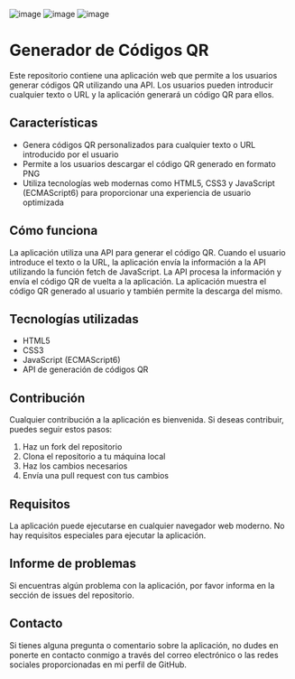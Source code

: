 ![image](https://user-images.githubusercontent.com/94486146/234027595-84fb7ba8-7cf8-41c3-8d0d-e7203bfa759a.png)
![image](https://user-images.githubusercontent.com/94486146/234027738-12f727ee-a838-45da-8f87-cdbe942837a7.png)
![image](https://user-images.githubusercontent.com/94486146/234027836-9c731f63-247e-424c-bfdf-52bd3005e3ba.png)



# Generador de Códigos QR

Este repositorio contiene una aplicación web que permite a los usuarios generar códigos QR utilizando una API. Los usuarios pueden introducir cualquier texto o URL y la aplicación generará un código QR para ellos.

## Características

- Genera códigos QR personalizados para cualquier texto o URL introducido por el usuario
- Permite a los usuarios descargar el código QR generado en formato PNG
- Utiliza tecnologías web modernas como HTML5, CSS3 y JavaScript (ECMAScript6) para proporcionar una experiencia de usuario optimizada

## Cómo funciona

La aplicación utiliza una API para generar el código QR. Cuando el usuario introduce el texto o la URL, la aplicación envía la información a la API utilizando la función fetch de JavaScript. La API procesa la información y envía el código QR de vuelta a la aplicación. La aplicación muestra el código QR generado al usuario y también permite la descarga del mismo.

## Tecnologías utilizadas

- HTML5
- CSS3
- JavaScript (ECMAScript6)
- API de generación de códigos QR

## Contribución

Cualquier contribución a la aplicación es bienvenida. Si deseas contribuir, puedes seguir estos pasos:

1. Haz un fork del repositorio
2. Clona el repositorio a tu máquina local
3. Haz los cambios necesarios
4. Envía una pull request con tus cambios

## Requisitos

La aplicación puede ejecutarse en cualquier navegador web moderno. No hay requisitos especiales para ejecutar la aplicación.

## Informe de problemas

Si encuentras algún problema con la aplicación, por favor informa en la sección de issues del repositorio.

## Contacto

Si tienes alguna pregunta o comentario sobre la aplicación, no dudes en ponerte en contacto conmigo a través del correo electrónico o las redes sociales proporcionadas en mi perfil de GitHub.


